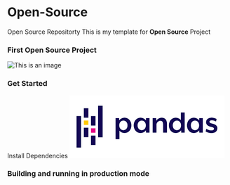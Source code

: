 # Open-Source
Open Source Repositorty
This is my template for **Open Source** Project

### First Open Source Project

![This is an image](https://assets-global.website-files.com/611a19ba853b746b32f6b402/61a4d09ac887f27910d7f7d6_python-open-source-projects.png)

### Get Started 
Install Dependencies
![This is Pandas image](/img/Pandas.png)

### Building and running in production mode
